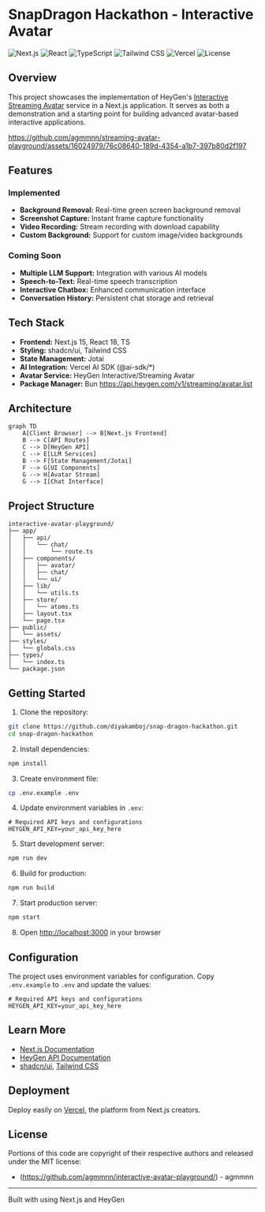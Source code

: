 # SnapDragon Hackathon - Interactive Avatar

![Next.js](https://img.shields.io/badge/Next.js-15-black?style=flat-square&logo=next.js)
![React](https://img.shields.io/badge/React-18-blue?style=flat-square&logo=react)
![TypeScript](https://img.shields.io/badge/TypeScript-5-blue?style=flat-square&logo=typescript)
![Tailwind CSS](https://img.shields.io/badge/Tailwind_CSS-3-38B2AC?style=flat-square&logo=tailwind-css)
![Vercel](https://img.shields.io/badge/Vercel-Deployed-000000?style=flat-square&logo=vercel)
![License](https://img.shields.io/badge/License-MIT-green?style=flat-square)

## Overview

This project showcases the implementation of HeyGen's [Interactive Streaming Avatar](https://docs.heygen.com/docs/streaming-api) service in a Next.js application. It serves as both a demonstration and a starting point for building advanced avatar-based interactive applications.

https://github.com/agmmnn/streaming-avatar-playground/assets/16024979/76c08640-189d-4354-a1b7-397b80d2f197

## Features

### Implemented

- **Background Removal:** Real-time green screen background removal
- **Screenshot Capture:** Instant frame capture functionality
- **Video Recording:** Stream recording with download capability
- **Custom Background:** Support for custom image/video backgrounds

### Coming Soon

- **Multiple LLM Support:** Integration with various AI models
- **Speech-to-Text:** Real-time speech transcription
- **Interactive Chatbox:** Enhanced communication interface
- **Conversation History:** Persistent chat storage and retrieval

## Tech Stack

- **Frontend:** Next.js 15, React 18, TS
- **Styling:** shadcn/ui, Tailwind CSS
- **State Management:** Jotai
- **AI Integration:** Vercel AI SDK (@ai-sdk/\*)
- **Avatar Service:** HeyGen Interactive/Streaming Avatar
- **Package Manager:** Bun
https://api.heygen.com/v1/streaming/avatar.list



## Architecture

```mermaid
graph TD
    A[Client Browser] --> B[Next.js Frontend]
    B --> C[API Routes]
    C --> D[HeyGen API]
    C --> E[LLM Services]
    B --> F[State Management/Jotai]
    F --> G[UI Components]
    G --> H[Avatar Stream]
    G --> I[Chat Interface]
```

## Project Structure

```
interactive-avatar-playground/
├── app/
│   ├── api/
│   │   └── chat/
│   │       └── route.ts
│   ├── components/
│   │   ├── avatar/
│   │   ├── chat/
│   │   └── ui/
│   ├── lib/
│   │   └── utils.ts
│   ├── store/
│   │   └── atoms.ts
│   ├── layout.tsx
│   └── page.tsx
├── public/
│   └── assets/
├── styles/
│   └── globals.css
├── types/
│   └── index.ts
└── package.json
```

## Getting Started

1. Clone the repository:

```bash
git clone https://github.com/diyakamboj/snap-dragon-hackathon.git
cd snap-dragon-hackathon
```


2. Install dependencies:

```bash
npm install
```

3. Create environment file:

```bash
cp .env.example .env
```

4. Update environment variables in `.env`:

```env
# Required API keys and configurations
HEYGEN_API_KEY=your_api_key_here
```

5. Start development server:

```bash
npm run dev
```

6. Build for production:

```bash
npm run build
```

7. Start production server:

```bash
npm start
```

8. Open [http://localhost:3000](http://localhost:3000) in your browser

## Configuration

The project uses environment variables for configuration. Copy `.env.example` to `.env` and update the values:

```env
# Required API keys and configurations
HEYGEN_API_KEY=your_api_key_here
```

## Learn More

- [Next.js Documentation](https://nextjs.org/docs)
- [HeyGen API Documentation](https://docs.heygen.com/)
- [shadcn/ui](https://ui.shadcn.com/), [Tailwind CSS](https://tailwindcss.com/docs)

## Deployment

Deploy easily on [Vercel](https://vercel.com/new?utm_medium=default-template&filter=next.js&utm_source=create-next-app&utm_campaign=create-next-app-readme), the platform from Next.js creators.

## License

Portions of this code are copyright of their respective authors and released
under the MIT license:
- (https://github.com/agmmnn/interactive-avatar-playground/) - agmmnn

---

Built with using Next.js and HeyGen
